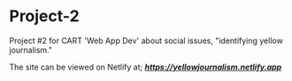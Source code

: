 # Project-2
Project #2 for CART 'Web App Dev' about social issues, "identifying yellow journalism."

The site can be viewed on Netlify at;
__*https://yellowjournalism.netlify.app*__
